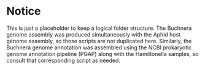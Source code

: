 # Notice

This is just a placeholder to keep a logical folder structure. The Buchnera genome assembly was produced simultaneously with the Aphid host genome assembly, so those scripts are not duplicated here. Similarly, the Buchnera genome annotation was assembled using the NCBI prokaryotic genome annotation pipeline (PGAP) along with the Hamiltonella samples, so consult that corresponding script as needed.